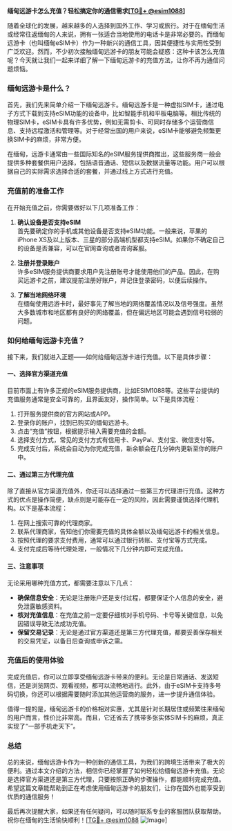 **缅甸远游卡怎么充值？轻松搞定你的通信需求[[TG💪+ @esim1088](https://t.me/s/esim1088)]**

随着全球化的发展，越来越多的人选择到国外工作、学习或旅行。对于在缅甸生活或经常往返缅甸的人来说，拥有一张适合当地使用的电话卡是非常必要的。而缅甸远游卡（也叫缅甸eSIM卡）作为一种新兴的通信工具，因其便捷性与实用性受到广泛欢迎。然而，不少初次接触缅甸远游卡的朋友可能会疑惑：这种卡该怎么充值呢？今天就让我们一起来详细了解一下缅甸远游卡的充值方法，让你不再为通信问题烦恼。

### 缅甸远游卡是什么？

首先，我们先来简单介绍一下缅甸远游卡。缅甸远游卡是一种虚拟SIM卡，通过电子方式下载到支持eSIM功能的设备中，比如智能手机和平板电脑等。相比传统的物理SIM卡，eSIM卡具有许多优势，例如无需剪卡、可同时存储多个运营商信息、支持远程激活和管理等。对于经常出国的用户来说，eSIM卡能够避免频繁更换SIM卡的麻烦，非常方便。

在缅甸，远游卡通常由一些国际知名的eSIM服务提供商推出，这些服务商一般会提供多种套餐供用户选择，包括语音通话、短信以及数据流量等功能。用户可以根据自己的实际需求选择合适的套餐，并通过线上方式进行充值。

### 充值前的准备工作

在开始充值之前，你需要做好以下几项准备工作：

1. **确认设备是否支持eSIM**  
   首先要确定你的手机或其他设备是否支持eSIM功能。一般来说，苹果的iPhone XS及以上版本、三星的部分高端机型都支持eSIM。如果你不确定自己的设备是否兼容，可以在官网查询或者咨询客服。

2. **注册并登录账户**  
   许多eSIM服务提供商要求用户先注册账号才能使用他们的产品。因此，在购买远游卡之前，建议提前注册好账户，并记住登录密码，以便后续操作。

3. **了解当地网络环境**  
   在缅甸使用远游卡时，最好事先了解当地的网络覆盖情况以及信号强度。虽然大多数城市和地区都有良好的网络覆盖，但在偏远地区可能会遇到信号较弱的问题。

### 如何给缅甸远游卡充值？

接下来，我们就进入正题——如何给缅甸远游卡进行充值。以下是具体步骤：

#### 一、选择官方渠道充值
目前市面上有许多正规的eSIM服务提供商，比如ESIM1088等。这些平台提供的充值服务通常是安全可靠的，且界面友好，操作简单。以下是具体流程：
1. 打开服务提供商的官方网站或APP。
2. 登录你的账户，找到已购买的缅甸远游卡。
3. 点击“充值”按钮，根据提示输入需要充值的金额。
4. 选择支付方式，常见的支付方式有信用卡、PayPal、支付宝、微信支付等。
5. 完成支付后，系统会自动为你完成充值，新余额会在几分钟内更新至你的账户中。

#### 二、通过第三方代理充值
除了直接从官方渠道充值外，你还可以选择通过一些第三方代理进行充值。这种方式的优点是操作简便，缺点则是可能存在一定的风险，因此需要谨慎选择代理机构。以下是基本流程：
1. 在网上搜索可靠的代理商家。
2. 联系代理商家，告知他们你需要充值的具体金额以及缅甸远游卡的相关信息。
3. 按照代理的要求支付费用，通常可以通过银行转账、支付宝等方式完成。
4. 支付完成后等待代理处理，一般情况下几分钟内即可完成充值。

#### 三、注意事项
无论采用哪种充值方式，都需要注意以下几点：
- **确保信息安全**：无论是注册账户还是支付过程，都要保证个人信息的安全，避免泄露敏感资料。
- **核对充值信息**：在充值之前一定要仔细核对手机号码、卡号等关键信息，以免因错误导致无法成功充值。
- **保留交易记录**：无论是通过官方渠道还是第三方代理充值，都要妥善保存相关的交易凭证，以备日后查询或申诉之需。

### 充值后的使用体验

完成充值后，你可以立即享受缅甸远游卡带来的便利。无论是日常通话、发送短信，还是浏览网页、观看视频，都可以流畅地进行。此外，由于eSIM卡支持多号码切换，你还可以根据需要随时添加其他运营商的服务，进一步提升通信体验。

值得一提的是，缅甸远游卡的价格相对实惠，尤其是针对长期居住或频繁往来缅甸的用户而言，性价比非常高。而且，它还省去了携带多张实体SIM卡的麻烦，真正实现了“一部手机走天下”。

### 总结

总的来说，缅甸远游卡作为一种创新的通信工具，为我们的跨境生活带来了极大的便利。通过本文介绍的方法，相信你已经掌握了如何轻松给缅甸远游卡充值。无论是选择官方渠道还是第三方代理，只要按照正确的步骤操作，都能顺利完成充值。希望这篇文章能帮助到正在考虑使用缅甸远游卡的朋友们，让你在国外也能享受到优质的通信服务！

最后再次提醒大家，如果还有任何疑问，可以随时联系专业的客服团队获取帮助。祝你在缅甸的生活愉快顺利！[[TG💪+ @esim1088](https://t.me/s/esim1088) ![Image](https://i.postimg.cc/4NQfJmqS/Snipaste-2025-05-13-00-14-12.png)]